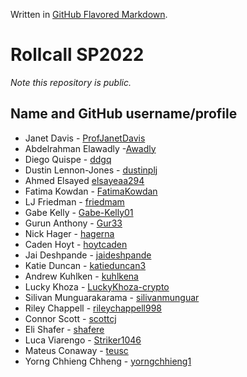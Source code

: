 Written in [GitHub Flavored Markdown](https://help.github.com/articles/github-flavored-markdown).

Rollcall SP2022
===============

_Note this repository is public._

Name and GitHub username/profile
--------------------------------
* Janet Davis - [ProfJanetDavis](https://github.com/ProfJanetDavis)
* Abdelrahman Elawadly -[Awadly](https://github.com/Awadly)
* Diego Quispe - [ddgq](https://github.com/ddgq)
* Dustin Lennon-Jones - [dustinplj](https://github.com/dustinplj)
* Ahmed Elsayed [elsayeaa294](https://github.com/elsayeaa294)
* Fatima Kowdan - [FatimaKowdan](https://github.com/FatimaKowdan)
* LJ Friedman - [friedmam](https://github.com/friedmam)
* Gabe Kelly - [Gabe-Kelly01](https://github.com/Gabe-Kelly01)
* Gurun Anthony - [Gur33](https://github.com/Gur33) 
* Nick Hager - [hagerna](https://github.com/hagerna)
* Caden Hoyt - [hoytcaden](https://github.com/hoytcaden)
* Jai Deshpande - [jaideshpande](https://github.com/jaideshpande)
* Katie Duncan - [katieduncan3](https://github.com/katieduncan3)
* Andrew Kuhlken - [kuhlkena](https://github.com/kuhlkena)
* Lucky Khoza - [LuckyKhoza-crypto](https://github.com/LuckyKhoza-crypto)
* Silivan Munguarakarama - [silivanmunguar](https://github.com/silivanmunguar)
* Riley Chappell  - [rileychappell998](https://github.com/rileychappell998)
* Connor Scott - [scottcj](https://github.com/scottcj)
* Eli Shafer - [shafere](https://github.com/shafere)
* Luca Viarengo - [Striker1046](https://github.com/Striker1046)
* Mateus Conaway - [teusc](https://github.com/teusc)
* Yorng Chhieng Chheng - [yorngchhieng1](https://github.com/yorngchhieng1)